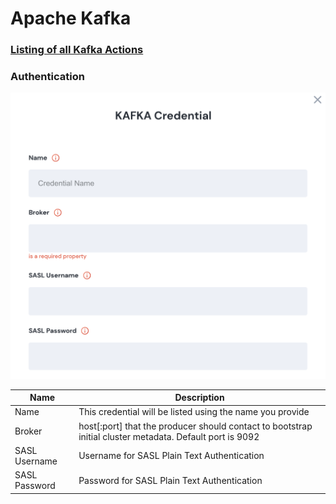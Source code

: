 # Apache Kafka

### [Listing of all Kafka Actions](broken-reference)

### Authentication

![Information needed to onboard RAFKA connector](<../../.gitbook/assets/Screen Shot 2022-06-14 at 7.19.29 PM.png>)

| Name          | Description                                                                                               |
| ------------- | --------------------------------------------------------------------------------------------------------- |
| Name          | This credential will be listed using the name you provide                                                 |
| Broker        | host\[:port] that the producer should contact to bootstrap initial cluster metadata. Default port is 9092 |
| SASL Username | Username for SASL Plain Text Authentication                                                               |
| SASL Password | Password for SASL Plain Text Authentication                                                               |
